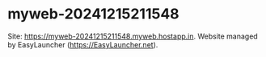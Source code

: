 # myweb-20241215211548
Site: https://myweb-20241215211548.myweb.hostapp.in. Website managed by EasyLauncher (https://EasyLauncher.net).
